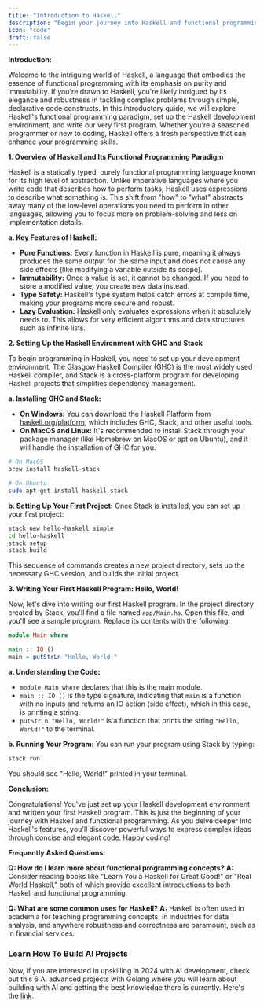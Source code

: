 ```yaml
---
title: "Introduction to Haskell"
description: "Begin your journey into Haskell and functional programming. Learn how to set up the Haskell environment with GHC and Stack and write your first Haskell program."
icon: "code"
draft: false
---
```


**Introduction:**

Welcome to the intriguing world of Haskell, a language that embodies the essence of functional programming with its emphasis on purity and immutability. If you're drawn to Haskell, you're likely intrigued by its elegance and robustness in tackling complex problems through simple, declarative code constructs. In this introductory guide, we will explore Haskell's functional programming paradigm, set up the Haskell development environment, and write our very first program. Whether you're a seasoned programmer or new to coding, Haskell offers a fresh perspective that can enhance your programming skills.

**1. Overview of Haskell and Its Functional Programming Paradigm**

Haskell is a statically typed, purely functional programming language known for its high level of abstraction. Unlike imperative languages where you write code that describes how to perform tasks, Haskell uses expressions to describe what something is. This shift from "how" to "what" abstracts away many of the low-level operations you need to perform in other languages, allowing you to focus more on problem-solving and less on implementation details.

**a. Key Features of Haskell:**

- **Pure Functions:** Every function in Haskell is pure, meaning it always produces the same output for the same input and does not cause any side effects (like modifying a variable outside its scope).
- **Immutability:** Once a value is set, it cannot be changed. If you need to store a modified value, you create new data instead.
- **Type Safety:** Haskell's type system helps catch errors at compile time, making your programs more secure and robust.
- **Lazy Evaluation:** Haskell only evaluates expressions when it absolutely needs to. This allows for very efficient algorithms and data structures such as infinite lists.

**2. Setting Up the Haskell Environment with GHC and Stack**

To begin programming in Haskell, you need to set up your development environment. The Glasgow Haskell Compiler (GHC) is the most widely used Haskell compiler, and Stack is a cross-platform program for developing Haskell projects that simplifies dependency management.

**a. Installing GHC and Stack:**

- **On Windows:** You can download the Haskell Platform from [haskell.org/platform](https://www.haskell.org/platform/), which includes GHC, Stack, and other useful tools.
- **On MacOS and Linux:** It's recommended to install Stack through your package manager (like Homebrew on MacOS or apt on Ubuntu), and it will handle the installation of GHC for you.

```bash
# On MacOS
brew install haskell-stack

# On Ubuntu
sudo apt-get install haskell-stack
```

**b. Setting Up Your First Project:**
Once Stack is installed, you can set up your first project:

```bash
stack new hello-haskell simple
cd hello-haskell
stack setup
stack build
```

This sequence of commands creates a new project directory, sets up the necessary GHC version, and builds the initial project.

**3. Writing Your First Haskell Program: Hello, World!**

Now, let's dive into writing our first Haskell program. In the project directory created by Stack, you'll find a file named `app/Main.hs`. Open this file, and you'll see a sample program. Replace its contents with the following:

```haskell
module Main where

main :: IO ()
main = putStrLn "Hello, World!"
```

**a. Understanding the Code:**

- `module Main where` declares that this is the main module.
- `main :: IO ()` is the type signature, indicating that `main` is a function with no inputs and returns an IO action (side effect), which in this case, is printing a string.
- `putStrLn "Hello, World!"` is a function that prints the string `"Hello, World!"` to the terminal.

**b. Running Your Program:**
You can run your program using Stack by typing:

```bash
stack run
```

You should see "Hello, World!" printed in your terminal.

**Conclusion:**

Congratulations! You've just set up your Haskell development environment and written your first Haskell program. This is just the beginning of your journey with Haskell and functional programming. As you delve deeper into Haskell's features, you'll discover powerful ways to express complex ideas through concise and elegant code. Happy coding!

**Frequently Asked Questions:**

**Q: How do I learn more about functional programming concepts?**
**A:** Consider reading books like "Learn You a Haskell for Great Good!" or "Real World Haskell," both of which provide excellent introductions to both Haskell and functional programming.

**Q: What are some common uses for Haskell?**
**A:** Haskell is often used in academia for teaching programming concepts, in industries for data analysis, and anywhere robustness and correctness are paramount, such as in financial services.

### Learn How To Build AI Projects

Now, if you are interested in upskilling in 2024 with AI development, check out this 6 AI advanced projects with Golang where you will learn about building with AI and getting the best knowledge there is currently. Here's the [link](https://akhilsharmatech.gumroad.com/l/zgxqq).
